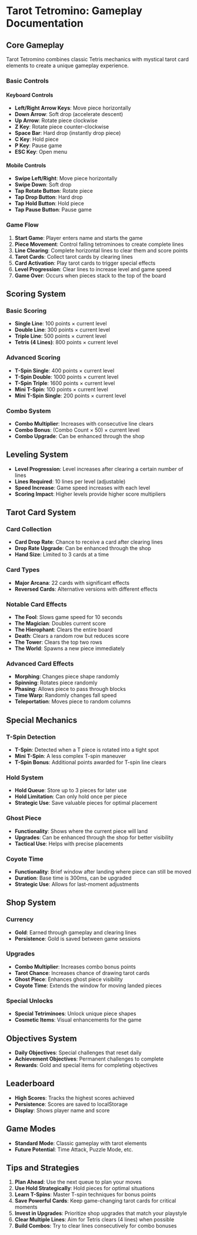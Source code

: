 # Tarot Tetromino: Gameplay Documentation

## Core Gameplay

Tarot Tetromino combines classic Tetris mechanics with mystical tarot card elements to create a unique gameplay experience.

### Basic Controls

#### Keyboard Controls
- **Left/Right Arrow Keys**: Move piece horizontally
- **Down Arrow**: Soft drop (accelerate descent)
- **Up Arrow**: Rotate piece clockwise
- **Z Key**: Rotate piece counter-clockwise
- **Space Bar**: Hard drop (instantly drop piece)
- **C Key**: Hold piece
- **P Key**: Pause game
- **ESC Key**: Open menu

#### Mobile Controls
- **Swipe Left/Right**: Move piece horizontally
- **Swipe Down**: Soft drop
- **Tap Rotate Button**: Rotate piece
- **Tap Drop Button**: Hard drop
- **Tap Hold Button**: Hold piece
- **Tap Pause Button**: Pause game

### Game Flow

1. **Start Game**: Player enters name and starts the game
2. **Piece Movement**: Control falling tetrominoes to create complete lines
3. **Line Clearing**: Complete horizontal lines to clear them and score points
4. **Tarot Cards**: Collect tarot cards by clearing lines
5. **Card Activation**: Play tarot cards to trigger special effects
6. **Level Progression**: Clear lines to increase level and game speed
7. **Game Over**: Occurs when pieces stack to the top of the board

## Scoring System

### Basic Scoring
- **Single Line**: 100 points × current level
- **Double Line**: 300 points × current level
- **Triple Line**: 500 points × current level
- **Tetris (4 Lines)**: 800 points × current level

### Advanced Scoring
- **T-Spin Single**: 400 points × current level
- **T-Spin Double**: 1000 points × current level
- **T-Spin Triple**: 1600 points × current level
- **Mini T-Spin**: 100 points × current level
- **Mini T-Spin Single**: 200 points × current level

### Combo System
- **Combo Multiplier**: Increases with consecutive line clears
- **Combo Bonus**: (Combo Count × 50) × current level
- **Combo Upgrade**: Can be enhanced through the shop

## Leveling System

- **Level Progression**: Level increases after clearing a certain number of lines
- **Lines Required**: 10 lines per level (adjustable)
- **Speed Increase**: Game speed increases with each level
- **Scoring Impact**: Higher levels provide higher score multipliers

## Tarot Card System

### Card Collection
- **Card Drop Rate**: Chance to receive a card after clearing lines
- **Drop Rate Upgrade**: Can be enhanced through the shop
- **Hand Size**: Limited to 3 cards at a time

### Card Types
- **Major Arcana**: 22 cards with significant effects
- **Reversed Cards**: Alternative versions with different effects

### Notable Card Effects
- **The Fool**: Slows game speed for 10 seconds
- **The Magician**: Doubles current score
- **The Hierophant**: Clears the entire board
- **Death**: Clears a random row but reduces score
- **The Tower**: Clears the top two rows
- **The World**: Spawns a new piece immediately

### Advanced Card Effects
- **Morphing**: Changes piece shape randomly
- **Spinning**: Rotates piece randomly
- **Phasing**: Allows piece to pass through blocks
- **Time Warp**: Randomly changes fall speed
- **Teleportation**: Moves piece to random columns

## Special Mechanics

### T-Spin Detection
- **T-Spin**: Detected when a T piece is rotated into a tight spot
- **Mini T-Spin**: A less complex T-spin maneuver
- **T-Spin Bonus**: Additional points awarded for T-spin line clears

### Hold System
- **Hold Queue**: Store up to 3 pieces for later use
- **Hold Limitation**: Can only hold once per piece
- **Strategic Use**: Save valuable pieces for optimal placement

### Ghost Piece
- **Functionality**: Shows where the current piece will land
- **Upgrades**: Can be enhanced through the shop for better visibility
- **Tactical Use**: Helps with precise placements

### Coyote Time
- **Functionality**: Brief window after landing where piece can still be moved
- **Duration**: Base time is 300ms, can be upgraded
- **Strategic Use**: Allows for last-moment adjustments

## Shop System

### Currency
- **Gold**: Earned through gameplay and clearing lines
- **Persistence**: Gold is saved between game sessions

### Upgrades
- **Combo Multiplier**: Increases combo bonus points
- **Tarot Chance**: Increases chance of drawing tarot cards
- **Ghost Piece**: Enhances ghost piece visibility
- **Coyote Time**: Extends the window for moving landed pieces

### Special Unlocks
- **Special Tetriminoes**: Unlock unique piece shapes
- **Cosmetic Items**: Visual enhancements for the game

## Objectives System

- **Daily Objectives**: Special challenges that reset daily
- **Achievement Objectives**: Permanent challenges to complete
- **Rewards**: Gold and special items for completing objectives

## Leaderboard

- **High Scores**: Tracks the highest scores achieved
- **Persistence**: Scores are saved to localStorage
- **Display**: Shows player name and score

## Game Modes

- **Standard Mode**: Classic gameplay with tarot elements
- **Future Potential**: Time Attack, Puzzle Mode, etc.

## Tips and Strategies

1. **Plan Ahead**: Use the next queue to plan your moves
2. **Use Hold Strategically**: Hold pieces for optimal situations
3. **Learn T-Spins**: Master T-spin techniques for bonus points
4. **Save Powerful Cards**: Keep game-changing tarot cards for critical moments
5. **Invest in Upgrades**: Prioritize shop upgrades that match your playstyle
6. **Clear Multiple Lines**: Aim for Tetris clears (4 lines) when possible
7. **Build Combos**: Try to clear lines consecutively for combo bonuses
